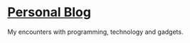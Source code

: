 # [Personal Blog](https://vaibhawchandel.github.io/blog/)
My encounters with programming, technology and gadgets.
